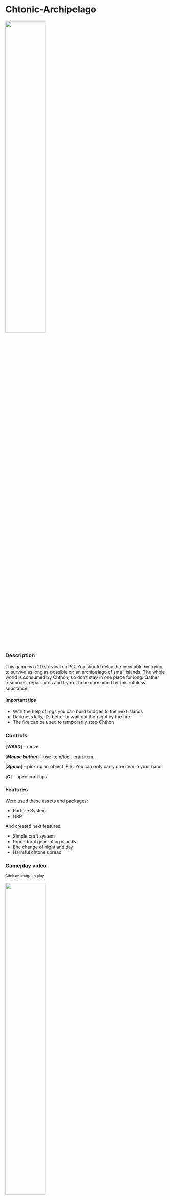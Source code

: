# Chtonic-Archipelago

<img src="https://user-images.githubusercontent.com/86905093/187488497-e8b5017b-4d60-48a8-80fb-0b4e0b8e71d5.png" width="50%">

### Description

This game is a 2D survival on PC. You should delay the inevitable by trying to survive as long as possible on an archipelago of small islands.
The whole world is consumed by Chthon, so don’t stay in one place for long.
Gather resources, repair tools and try not to be consumed by this ruthless substance.

#### Important tips

- With the help of logs you can build bridges to the next islands
- Darkness kills, it’s better to wait out the night by the fire
- The fire can be used to temporarily stop Chthon

### Controls

[***WASD***] - move

[***Mouse button***] - use item/tool, craft item.

[***Space***] - pick up an object. P.S. You can only carry one item in your hand.

[***C***] - open craft tips.

### Features

Were used these assets and packages:

- Particle System
- URP

And created next features:

- Simple craft system
- Procedural generating islands
- Еhe change of night and day
- Harmful chtone spread

### Gameplay video

<sub>Click on image to play</sub>

[<img src="https://img.youtube.com/vi/f0dzWCwSBTU/maxresdefault.jpg" width="50%">](https://youtu.be/f0dzWCwSBTU)

### Summary

This is a personal project which available on [Ludum Dare](https://ldjam.com/events/ludum-dare/50/chtonic-arhipelago). 
This game was made for 3 days in a small team of two programmers and one artist.
